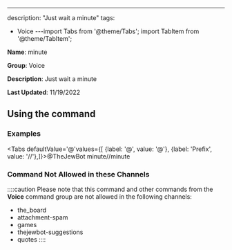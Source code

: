 ---
description: "Just wait a minute"
tags:
  - Voice
---import Tabs from '@theme/Tabs';
import TabItem from '@theme/TabItem';

**Name**: minute

**Group**: Voice

**Description**: Just wait a minute

**Last Updated**: 11/19/2022

## Using the command

### Examples
<Tabs defaultValue='@'values={[ {label: '@', value: '@'}, {label: 'Prefix', value: '//'},]}><TabItem value='@'>@TheJewBot minute</TabItem><TabItem value='//'>//minute</TabItem></Tabs>

### Command Not Allowed in these Channels
::::caution Please note that this command and other commands from the **Voice** command group are not allowed in the following channels:
- the_board
- attachment-spam
- games
- thejewbot-suggestions
- quotes
::::